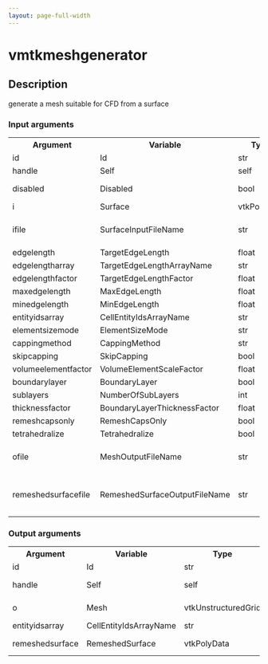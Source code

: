 ```yaml
---
layout: page-full-width
---
```

<h1>vmtkmeshgenerator</h1>
<h2>Description</h2>
generate a mesh suitable for CFD from a surface
<h3>Input arguments</h3>
<table class="vmtkscripts">
<tr>
<th>Argument</th><th>Variable</th><th>Type</th><th>Length</th><th>Range</th><th>Default</th><th>Description</th>
</tr>
<tr><td>id</td><td>Id</td><td>str</td><td>1</td><td></td><td>0</td><td>script id</td>
</tr>
<tr><td>handle</td><td>Self</td><td>self</td><td>1</td><td></td><td></td><td>handle to self</td>
</tr>
<tr><td>disabled</td><td>Disabled</td><td>bool</td><td>1</td><td></td><td>0</td><td>disable execution and piping</td>
</tr>
<tr><td>i</td><td>Surface</td><td>vtkPolyData</td><td>1</td><td></td><td></td><td>the input surface</td>
</tr>
<tr><td>ifile</td><td>SurfaceInputFileName</td><td>str</td><td>1</td><td></td><td></td><td>filename for the default Surface reader</td>
</tr>
<tr><td>edgelength</td><td>TargetEdgeLength</td><td>float</td><td>1</td><td>(0.0,)</td><td>1.0</td><td></td>
</tr>
<tr><td>edgelengtharray</td><td>TargetEdgeLengthArrayName</td><td>str</td><td>1</td><td></td><td></td><td></td>
</tr>
<tr><td>edgelengthfactor</td><td>TargetEdgeLengthFactor</td><td>float</td><td>1</td><td>(0.0,)</td><td>1.0</td><td></td>
</tr>
<tr><td>maxedgelength</td><td>MaxEdgeLength</td><td>float</td><td>1</td><td>(0.0,)</td><td>1e+16</td><td></td>
</tr>
<tr><td>minedgelength</td><td>MinEdgeLength</td><td>float</td><td>1</td><td>(0.0,)</td><td>0.0</td><td></td>
</tr>
<tr><td>entityidsarray</td><td>CellEntityIdsArrayName</td><td>str</td><td>1</td><td></td><td>CellEntityIds</td><td></td>
</tr>
<tr><td>elementsizemode</td><td>ElementSizeMode</td><td>str</td><td>1</td><td>["edgelength","edgelengtharray"]</td><td>edgelength</td><td></td>
</tr>
<tr><td>cappingmethod</td><td>CappingMethod</td><td>str</td><td>1</td><td>["simple","annular"]</td><td>simple</td><td></td>
</tr>
<tr><td>skipcapping</td><td>SkipCapping</td><td>bool</td><td>1</td><td></td><td>0</td><td></td>
</tr>
<tr><td>volumeelementfactor</td><td>VolumeElementScaleFactor</td><td>float</td><td>1</td><td>(0.0,)</td><td>0.8</td><td></td>
</tr>
<tr><td>boundarylayer</td><td>BoundaryLayer</td><td>bool</td><td>1</td><td></td><td>0</td><td></td>
</tr>
<tr><td>sublayers</td><td>NumberOfSubLayers</td><td>int</td><td>1</td><td>(0,)</td><td>2</td><td></td>
</tr>
<tr><td>thicknessfactor</td><td>BoundaryLayerThicknessFactor</td><td>float</td><td>1</td><td>(0.0,1.0)</td><td>0.25</td><td></td>
</tr>
<tr><td>remeshcapsonly</td><td>RemeshCapsOnly</td><td>bool</td><td>1</td><td></td><td>0</td><td></td>
</tr>
<tr><td>tetrahedralize</td><td>Tetrahedralize</td><td>bool</td><td>1</td><td></td><td>0</td><td></td>
</tr>
<tr><td>ofile</td><td>MeshOutputFileName</td><td>str</td><td>1</td><td></td><td></td><td>filename for the default Mesh writer</td>
</tr>
<tr><td>remeshedsurfacefile</td><td>RemeshedSurfaceOutputFileName</td><td>str</td><td>1</td><td></td><td></td><td>filename for the default RemeshedSurface writer</td>
</tr>
</table><h3>Output arguments</h3>
<table class="vmtkscripts">
<tr>
<th>Argument</th><th>Variable</th><th>Type</th><th>Length</th><th>Range</th><th>Default</th><th>Description</th>
</tr>
<tr><td>id</td><td>Id</td><td>str</td><td>1</td><td></td><td>0</td><td>script id</td>
</tr>
<tr><td>handle</td><td>Self</td><td>self</td><td>1</td><td></td><td></td><td>handle to self</td>
</tr>
<tr><td>o</td><td>Mesh</td><td>vtkUnstructuredGrid</td><td>1</td><td></td><td></td><td>the output mesh</td>
</tr>
<tr><td>entityidsarray</td><td>CellEntityIdsArrayName</td><td>str</td><td>1</td><td></td><td>CellEntityIds</td><td></td>
</tr>
<tr><td>remeshedsurface</td><td>RemeshedSurface</td><td>vtkPolyData</td><td>1</td><td></td><td></td><td>the output surface</td>
</tr>
</table>
